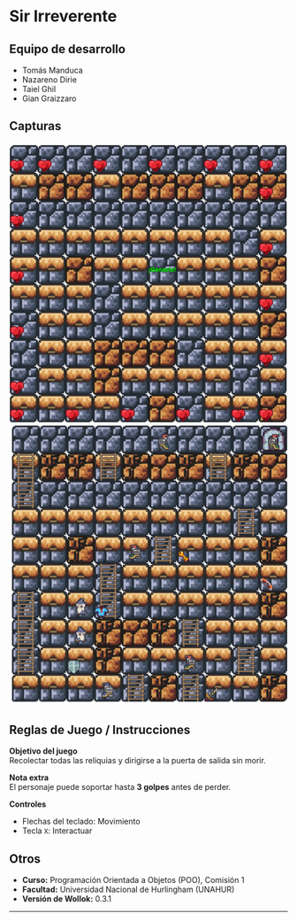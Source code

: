 # Sir Irreverente

## Equipo de desarrollo

- Tomás Manduca
- Nazareno Dirie
- Taiel Ghil
- Gian Graizzaro

## Capturas

![Captura 1](./capturas/2.png)  
![Captura 2](./capturas/1.png)

## Reglas de Juego / Instrucciones

**Objetivo del juego**  
Recolectar todas las reliquias y dirigirse a la puerta de salida sin morir.

**Nota extra**  
El personaje puede soportar hasta **3 golpes** antes de perder.

**Controles**

- Flechas del teclado: Movimiento
- Tecla `X`: Interactuar

## Otros

- **Curso:** Programación Orientada a Objetos (POO), Comisión 1
- **Facultad:** Universidad Nacional de Hurlingham (UNAHUR)
- **Versión de Wollok:** 0.3.1

---
